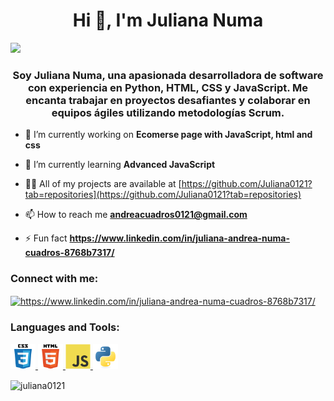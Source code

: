 <h1 align="center">Hi 👋, I'm Juliana Numa</h1>
<img src="https://i.imgur.com/VrDdmGF.png" />

<h3 align="center">Soy Juliana Numa, una apasionada desarrolladora de software con experiencia en Python, HTML, CSS y JavaScript. Me encanta trabajar en proyectos desafiantes y colaborar en equipos ágiles utilizando metodologías Scrum.</h3>

- 🔭 I’m currently working on **Ecomerse page with JavaScript, html and css**

- 🌱 I’m currently learning **Advanced JavaScript**

- 👨‍💻 All of my projects are available at [https://github.com/Juliana0121?tab=repositories](https://github.com/Juliana0121?tab=repositories)

- 📫 How to reach me **andreacuadros0121@gmail.com**

- ⚡ Fun fact **https://www.linkedin.com/in/juliana-andrea-numa-cuadros-8768b7317/**

<h3 align="left">Connect with me:</h3>
<p align="left">
<a href="https://linkedin.com/in/https://www.linkedin.com/in/juliana-andrea-numa-cuadros-8768b7317/" target="blank"><img align="center" src="https://raw.githubusercontent.com/rahuldkjain/github-profile-readme-generator/master/src/images/icons/Social/linked-in-alt.svg" alt="https://www.linkedin.com/in/juliana-andrea-numa-cuadros-8768b7317/" height="30" width="40" /></a>
</p>

<h3 align="left">Languages and Tools:</h3>
<p align="left"> <a href="https://www.w3schools.com/css/" target="_blank" rel="noreferrer"> <img src="https://raw.githubusercontent.com/devicons/devicon/master/icons/css3/css3-original-wordmark.svg" alt="css3" width="40" height="40"/> </a> <a href="https://www.w3.org/html/" target="_blank" rel="noreferrer"> <img src="https://raw.githubusercontent.com/devicons/devicon/master/icons/html5/html5-original-wordmark.svg" alt="html5" width="40" height="40"/> </a> <a href="https://developer.mozilla.org/en-US/docs/Web/JavaScript" target="_blank" rel="noreferrer"> <img src="https://raw.githubusercontent.com/devicons/devicon/master/icons/javascript/javascript-original.svg" alt="javascript" width="40" height="40"/> </a> <a href="https://www.python.org" target="_blank" rel="noreferrer"> <img src="https://raw.githubusercontent.com/devicons/devicon/master/icons/python/python-original.svg" alt="python" width="40" height="40"/> </a> </p>

<p><img align="center" src="https://github-readme-streak-stats.herokuapp.com/?user=juliana0121&" alt="juliana0121" /></p>

